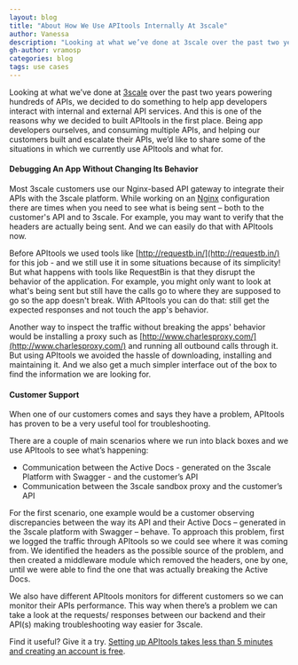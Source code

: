 ```yaml
---
layout: blog
title: "About How We Use APItools Internally At 3scale"
author: Vanessa
description: "Looking at what we’ve done at 3scale over the past two years powering hundreds of APIs, we decided to do something to help app developers interact with internal and external API services. And this is one of the reasons why we decided to built APItools in the first place. Being app developers ourselves, and consuming multiple APIs, and helping our customers built and escalate their APIs, we’d like to share some of the situations in which we currently use APItools and what for."
gh-author: vramosp
categories: blog
tags: use cases
---
```


Looking at what we’ve done at [3scale](http://www.3scale.net/ '3scale') over the past two years powering hundreds of APIs, we decided to do something to help app developers interact with internal and external API services. And this is one of the reasons why we decided to built APItools in the first place. Being app developers ourselves, and consuming multiple APIs, and helping our customers built and escalate their APIs, we’d like to share some of the situations in which we currently use APItools and what for.

#### Debugging An App Without Changing Its Behavior

Most 3scale customers use our Nginx-based API gateway to integrate their APIs with the 3scale platform. While working on an [Nginx](http://wiki.nginx.org/Main 'Nginx') configuration there are times when you need to see what is being sent – both to the customer's API and to 3scale. For example, you may want to verify that the headers are actually being sent. And we can easily do that with APItools now.

Before APItools we used tools like [http://requestb.in/](http://requestb.in/) for this job - and we still use it in some situations because of its simplicity! But what happens with tools like RequestBin is that they disrupt the behavior of the application. For example, you might only want to look at what's being sent but still have the calls go to where they are supposed to go so the app doesn't break. With APItools you can do that: still get the expected responses and not touch the app's behavior.

Another way to inspect the traffic without breaking the apps' behavior would be installing a proxy such as [http://www.charlesproxy.com/](http://www.charlesproxy.com/) and running all outbound calls through it. But using APItools we avoided the hassle of downloading, installing and maintaining it. And we also get a much simpler interface out of the box to find the information we are looking for.

#### Customer Support
When one of our customers comes and says they have a problem, APItools has proven to be a very useful tool for troubleshooting. 

There are a couple of main scenarios where we run into black boxes and we use APItools to see what’s happening:

- Communication between the Active Docs - generated on the 3scale Platform with Swagger - and the customer’s API
- Communication between the 3scale sandbox proxy and the customer’s API

For the first scenario, one example would be a customer observing discrepancies between the way its API and their Active Docs – generated in the 3scale platform with Swagger – behave. To approach this problem, first we logged the traffic through APItools so we could see where it was coming from. We identified the headers as the possible source of the problem, and then created a middleware module which removed the headers, one by one, until we were able to find the one that was actually breaking the Active Docs.

We also have different APItools monitors for different customers so we can monitor their APIs performance. This way when there’s a problem we can take a look at the requests/ responses between our backend and their API(s) making troubleshooting way easier for 3scale.

Find it useful? Give it a try. [Setting up APItools takes less than 5 minutes and creating an account is free](https://www.apitools.com/ 'APItools by 3scale').
